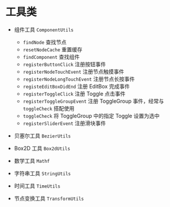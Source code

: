 
# 工具类

- 组件工具 `ComponentUtils`

  - `findNode` 查找节点
  - `resetNodeCache` 重置缓存
  - `findComponent` 查找组件
  - `registerButtonClick` 注册按钮事件
  - `registerNodeTouchEvent` 注册节点触摸事件
  - `registerNodeLongTouchEvent` 注册节点长按事件
  - `registeEditBoxDidEnd` 注册 EditBox 完成事件
  - `registerToggleClick` 注册 Toggle 点击事件
  - `registerToggleGroupEvent` 注册 ToggleGroup 事件，经常与 `toggleCheck` 搭配使用
  - `toggleCheck` 将 ToggleGroup 中的指定 Toggle 设置为选中
  - `registerSliderEvent` 注册滑块事件
  

- 贝塞尔工具 `BezierUtils`
- Box2D 工具 `Box2dUtils`
- 数学工具 `Mathf`
- 字符串工具 `StringUtils`
- 时间工具 `TimeUtils` 
- 节点变换工具 `TransformUtils`

